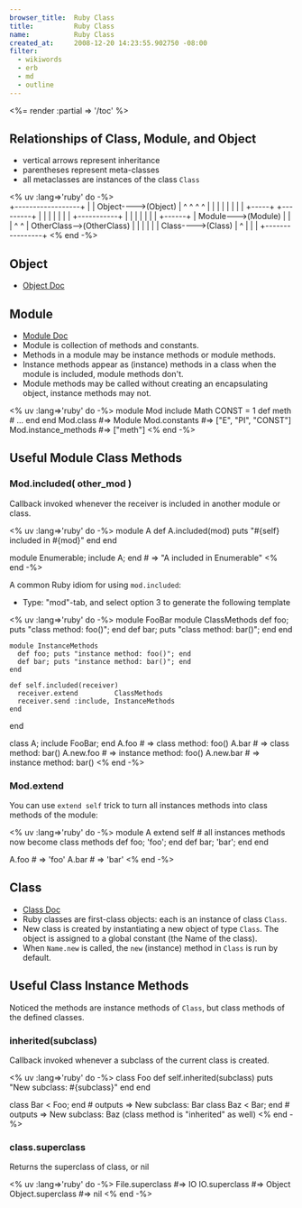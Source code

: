 ```yaml
---
browser_title:  Ruby Class
title:          Ruby Class
name:           Ruby Class
created_at:     2008-12-20 14:23:55.902750 -08:00
filter:
  - wikiwords
  - erb
  - md
  - outline
---
```


<%= render :partial => '/toc' %>




Relationships of Class, Module, and Object 
-------------------------------------------
* vertical arrows represent inheritance
* parentheses represent meta-classes
* all metaclasses are instances of the class <code>Class</code>

<% uv :lang=>'ruby' do -%>    
                          +------------------+
                          |                  |
            Object---->(Object)              |
             ^  ^        ^  ^                |
             |  |        |  |                |
             |  |  +-----+  +---------+      |
             |  |  |                  |      |
             |  +-----------+         |      |
             |     |        |         |      |
      +------+     |     Module--->(Module)  |
      |            |        ^         ^      |
 OtherClass-->(OtherClass)  |         |      |
                            |         |      |
                          Class---->(Class)  |
                            ^                |
                            |                |
                            +----------------+
<% end -%>




Object 
-------

* [Object Doc](http://ruby-doc.org/core/classes/Object.html)


Module 
-------

* [Module Doc](http://ruby-doc.org/core/classes/Module.html)
* Module is collection of methods and constants.
* Methods in a module may be instance methods or module methods.
* Instance methods appear as (instance) methods in a class when the module is included, module methods don't.
* Module methods may be called without creating an encapsulating object, instance methods may not.

<% uv :lang=>'ruby' do -%>
  module Mod
    include Math
    CONST = 1
    def meth
      #  ...
    end
  end
  Mod.class              #=> Module
  Mod.constants          #=> ["E", "PI", "CONST"]
  Mod.instance_methods   #=> ["meth"]
<% end -%>




Useful Module Class Methods
---------------------------

### Mod.included( other_mod )

Callback invoked whenever the receiver is included in another module or class.

<% uv :lang=>'ruby' do -%>
  module A
    def A.included(mod)
      puts "#{self} included in #{mod}"
    end
  end

  module Enumerable; include A; end  # => "A included in Enumerable"
<% end -%>

A common Ruby idiom for using <code>mod.included</code>:

* Type: "mod"-tab, and select option 3 to generate the following template

<% uv :lang=>'ruby' do -%>
  module FooBar
    module ClassMethods
      def foo; puts "class method: foo()"; end
      def bar; puts "class method: bar()"; end
    end
  
    module InstanceMethods
      def foo; puts "instance method: foo()"; end
      def bar; puts "instance method: bar()"; end
    end
  
    def self.included(receiver)
      receiver.extend         ClassMethods
      receiver.send :include, InstanceMethods
    end
  end

  class A; include FooBar; end
  A.foo       # => class method: foo()
  A.bar       # => class method: bar()
  A.new.foo   # => instance method: foo()
  A.new.bar   # => instance method: bar()
<% end -%>


### Mod.extend

You can use <code>extend self</code> trick to turn all instances methods into class methods of the module:

<% uv :lang=>'ruby' do -%>
  module A
    extend self  # all instances methods now become class methods
    def foo; 'foo'; end
    def bar; 'bar'; end
  end

  A.foo  # => 'foo'
  A.bar  # => 'bar'
<% end -%>


Class
-----


* [Class Doc](http://ruby-doc.org/core/classes/Class.html)
* Ruby classes are first-class objects: each is an instance of class <code>Class</code>.
* New class is created by instantiating a new object of type <code>Class</code>.  The object is assigned to a global constant (the Name of the class).
* When <code>Name.new</code> is called, the <code>new</code> (instance) method in <code>Class</code> is run by default.





Useful Class Instance Methods
-----------------------------


Noticed the methods are instance methods of <code>Class</code>, but class methods of the defined classes.

### inherited(subclass)

Callback invoked whenever a subclass of the current class is created.

<% uv :lang=>'ruby' do -%>
  class Foo
    def self.inherited(subclass)
       puts "New subclass: #{subclass}"
    end
  end

  class Bar < Foo; end    # outputs => New subclass: Bar
  class Baz < Bar; end    # outputs => New subclass: Baz (class method is "inherited" as well)
<% end -%>


### class.superclass

Returns the superclass of class, or nil

<% uv :lang=>'ruby' do -%>
  File.superclass     #=> IO
  IO.superclass       #=> Object
  Object.superclass   #=> nil
<% end -%>

